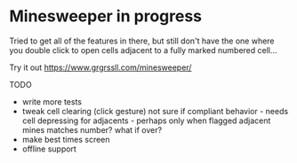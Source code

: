 # Minesweeper in progress

Tried to get all of the features in there, but still don't have the one where you double click to open cells adjacent to a fully marked numbered cell...

Try it out https://www.grgrssll.com/minesweeper/

TODO

- write more tests
- tweak cell clearing (click gesture) not sure if compliant behavior - needs cell depressing for adjacents - perhaps only when flagged adjacent mines matches number? what if over?
- make best times screen
- offline support
